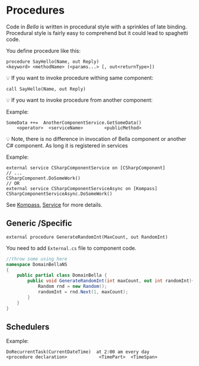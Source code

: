# Procedures

Code in *Bella* is written in procedural style with a sprinkles of late binding. Procedural style is fairly easy to comprehend but it could lead to spaghetti code.

You define procedure like this:

```bella
procedure SayHello(Name, out Reply)
<keyword> <methodName> (<params...> [, out<returnType>])
```

💡 If you want to invoke procedure withing same component:

```bella
call SayHello(Name, out Reply)
```

💡 If you want to invoke procedure from another component:

Example:

```bella
SomeData ++=  AnotherComponentService.GetSomeData()
    <operator>  <serviceName>        <publicMethod>
```

💡 Note, there is no difference in invocation of Bella component or another C# component. As long it is registered in services

Example:

```bella
external service CSharpComponentService on [CSharpComponent]
// ...
CSharpComponent.DoSomeWork()
// OR
external service CSharpComponentServiceAsync on [Kompass]
CSharpComponentServiceAsync.DoSomeWork()
```

See [Kompass](../kompass.md), [Service](./bella-services.md) for more details.

## Generic /Specific

```bella
external procedure GenerateRandomInt(MaxCount, out RandomInt)
```

You need to add `External.cs` file to component code.

```csharp
//throw some using here
namespace DomainBellaNS
{
    public partial class DomainBella {
        public void GenerateRandomInt(int maxCount, out int randomInt){
            Random rnd = new Random();
            randomInt = rnd.Next(1, maxCount);
        }
    }
}
```

## Schedulers

Example:

```bella
DoRecurrentTask(CurrentDateTime)  at 2:00 am every day
<procedure declaration>            <TimePart>  <TimeSpan>
```
